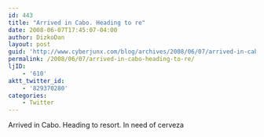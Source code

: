 ```yaml
---
id: 443
title: "Arrived in Cabo. Heading to re"
date: 2008-06-07T17:45:07-04:00
author: DizkoDan
layout: post
guid: 'http://www.cyberjunx.com/blog/archives/2008/06/07/arrived-in-cabo-heading-to-re/'
permalink: /2008/06/07/arrived-in-cabo-heading-to-re/
ljID:
    - '610'
aktt_twitter_id:
    - '829370280'
categories:
    - Twitter
---
```


Arrived in Cabo. Heading to resort. In need of cerveza